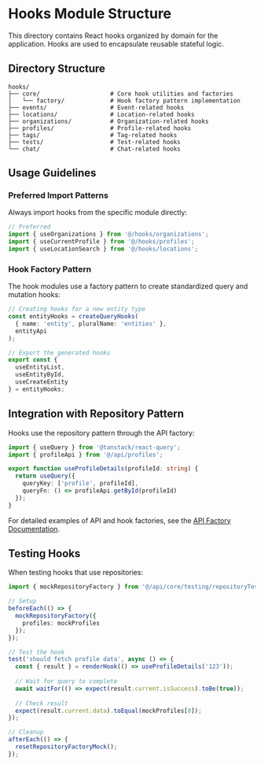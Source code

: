 
# Hooks Module Structure

This directory contains React hooks organized by domain for the application. Hooks are used to encapsulate reusable stateful logic.

## Directory Structure

```
hooks/
├── core/                    # Core hook utilities and factories
│   └── factory/             # Hook factory pattern implementation
├── events/                  # Event-related hooks
├── locations/               # Location-related hooks
├── organizations/           # Organization-related hooks
├── profiles/                # Profile-related hooks
├── tags/                    # Tag-related hooks
├── tests/                   # Test-related hooks
└── chat/                    # Chat-related hooks
```

## Usage Guidelines

### Preferred Import Patterns

Always import hooks from the specific module directly:

```typescript
// Preferred
import { useOrganizations } from '@/hooks/organizations';
import { useCurrentProfile } from '@/hooks/profiles';
import { useLocationSearch } from '@/hooks/locations';
```

### Hook Factory Pattern

The hook modules use a factory pattern to create standardized query and mutation hooks:

```typescript
// Creating hooks for a new entity type
const entityHooks = createQueryHooks(
  { name: 'entity', pluralName: 'entities' },
  entityApi
);

// Export the generated hooks
export const { 
  useEntityList, 
  useEntityById, 
  useCreateEntity 
} = entityHooks;
```

## Integration with Repository Pattern

Hooks use the repository pattern through the API factory:

```typescript
import { useQuery } from '@tanstack/react-query';
import { profileApi } from '@/api/profiles';

export function useProfileDetails(profileId: string) {
  return useQuery({
    queryKey: ['profile', profileId],
    queryFn: () => profileApi.getById(profileId)
  });
}
```

For detailed examples of API and hook factories, see the [API Factory Documentation](../api/core/factories.md).

## Testing Hooks

When testing hooks that use repositories:

```typescript
import { mockRepositoryFactory } from '@/api/core/testing/repositoryTestUtils';

// Setup
beforeEach(() => {
  mockRepositoryFactory({
    profiles: mockProfiles
  });
});

// Test the hook
test('should fetch profile data', async () => {
  const { result } = renderHook(() => useProfileDetails('123'));
  
  // Wait for query to complete
  await waitFor(() => expect(result.current.isSuccess).toBe(true));
  
  // Check result
  expect(result.current.data).toEqual(mockProfiles[0]);
});

// Cleanup
afterEach(() => {
  resetRepositoryFactoryMock();
});
```
